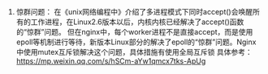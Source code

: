 1. 惊群问题：
在《unix网络编程中》介绍了多进程模式下同时accept()会唤醒所有的工作进程，在Linux2.6版本以后，内核内核已经解决了accept()函数的“惊群”问题。
但在nginx中，每个worker进程不是直接accept，而是使用epoll等机制进行等待，新版本Linux部分的解决了epoll的“惊群”问题。Nginx中使用mutex互斥锁解决这个问题，具体措施有使用全局互斥锁
具体参考：https://mp.weixin.qq.com/s/hSCm-aYw1qmcx7tks-ApUg